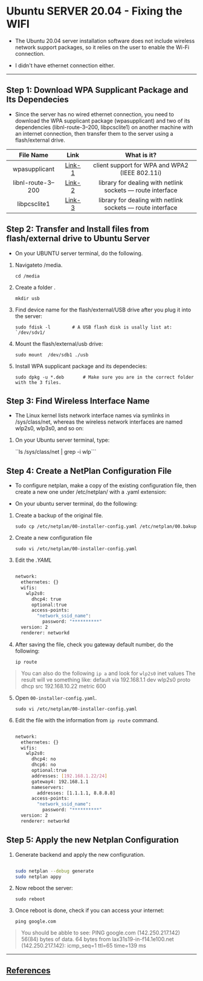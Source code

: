 # Ubuntu SERVER 20.04  - Fixing the WIFI 

* The  Ubuntu 20.04 server installation software does not include wireless network support packages, so it relies on the user to enable the Wi-Fi connection.

* I didn't have ethernet connection either. 

------------------------------------------------------

##  Step 1: Download WPA Supplicant Package and Its Dependecies 

* Since the server has no wired ethernet connection, you need to download the WPA supplicant package (wpasupplicant) and two of its dependencies (libnl-route-3–200, libpcsclite1) on another machine with an internet connection, then transfer them to the server using a flash/external drive.



| File Name         |  Link       | What is it? |
| :-------------:   | :---------: | :---------: |
| wpasupplicant     | [Link-1](http://mirrors.kernel.org/ubuntu/pool/main/w/wpa/wpasupplicant_2.9-1ubuntu4_amd64.deb)      | client support for WPA and WPA2 (IEEE 802.11i)            |
| libnl-route-3–200 | [Link-2](http://mirrors.kernel.org/ubuntu/pool/main/libn/libnl3/libnl-route-3-200_3.4.0-1_amd64.deb) |library for dealing with netlink sockets — route interface |
| libpcsclite1      | [Link-3](http://mirrors.kernel.org/ubuntu/pool/main/p/pcsc-lite/libpcsclite1_1.8.26-3_amd64.deb)     |library for dealing with netlink sockets — route interface |


## Step 2: Transfer and Install files from flash/external drive to Ubuntu Server

* On your UBUNTU server terminal, do the following.

1. Navigateto /media.

    ``cd /media ``

2. Create a folder . 
    
    ``mkdir usb``

3. Find device name for the flash/external/USB drive after you plug it into the server:

    ``sudo fdisk -l        # A USB flash disk is usally list at: `/dev/sdv1/``

4. Mount the flash/external/usb drive:

    ``sudo mount  /dev/sdb1 ./usb``

5. Install WPA supplicant package and its dependecies:

    ``sudo dpkg -u *.deb       # Make sure you are in the correct folder with the 3 files.``

## Step 3: Find Wireless Interface Name 

* The Linux kernel lists network interface names via symlinks in /sys/class/net, whereas the wireless network interfaces are named wlp2s0, wlp3s0, and so on:

1. On your Ubuntu server terminal, type:

    ``ls /sys/class/net | grep -i wlp```

## Step 4: Create a NetPlan Configuration File

* To configure netplan, make a copy of the existing configuration file, then create a new one under /etc/netplan/ with a .yaml extension:

* On your ubuntu server terminal, do the following:

1. Create a backup of the original file.

    ``sudo cp /etc/netplan/00-installer-config.yaml /etc/netplan/00.bakup``

2. Create a new configuration file

    ``sudo vi /etc/netplan/00-installer-config.yaml``

3. Edit the *.YAML* 

    ```bash

    network:
      ethernetes: {}
      wifis:
        wlp2s0:
          dhcp4: true
          optional:true
          access-points:
            "network_ssid_name":
              password: "**********"
      version: 2
      renderer: networkd
    ```

4. After saving the file, check you gateway default number, do the following:

    ``ip route``

> You can also do the following `ip a` and look for `wlp2s0` inet values
> The result will ve something like:
> default via 192.168.1.1 dev wlp2s0 proto dhcp src 192.168.10.22 metric 600

5. Open `00-installer-config.yaml`.

    ``sudo vi /etc/netplan/00-installer-config.yaml``

6. Edit the file with the information from `ip route` command.

    ```bash

    network:
      ethernetes: {}
      wifis:
        wlp2s0:
          dhcp4: no
          dhcp6: no
          optional:true
          addresses: [192.168.1.22/24]
          gateway4: 192.168.1.1
          nameservers:
            addresses: [1.1.1.1, 8.8.8.8]
          access-points:
            "network_ssid_name":
              password: "**********"
      version: 2
      renderer: networkd    

    ```
## Step 5: Apply the new Netplan Configuration
    
1. Generate backend and apply the new configuration.

    ```bash

    sudo netplan --debug generate
    sudo netplan appy

    ```

2. Now reboot the server:

    ``sudo reboot``

3. Once reboot is done, check if you can access your internet:

    ``ping google.com`` 

> You should be abble to see:
> PING google.com (142.250.217.142) 56(84) bytes of data.
64 bytes from lax31s19-in-f14.1e100.net (142.250.217.142): icmp_seq=1 ttl=65 time=139 ms

------------------------------------------------------
## [References](https://github.com/fcarvalhopacheco/ubuntu-server-config/blob/main/CREDITS.md#step-2)
